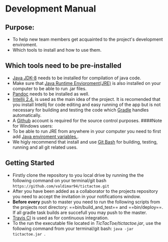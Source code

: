 Development Manual
==================
## Purpose:
- To help new team members get acquainted to the project's development enviroment.
- Which tools to install and how to use them.

## Which tools need to be pre-installed
- [Java JDK-8](http://www.oracle.com/technetwork/java/javase/downloads/jdk8-downloads-2133151.html) needs to be installed for compilation of java code.
- Make sure that [Java Runtime Envioroment(JRE)](http://www.oracle.com/technetwork/java/javase/downloads/jre8-downloads-2133155.html) is also installed on your computer to be able to run .jar files.
- [Pandoc](http://kevin.deldycke.com/2012/01/how-to-generate-pdf-markdown/) needs to be installed as well.
- [Intellij 2.4.](https://www.jetbrains.com/idea/?fromMenu) is used as the main idea of the project. It is recomended that you install Intellij for code editing and easy running of the app but is not necessary for building and testing the code which [Gradle](https://gradle.org/) handles automatically.
- A [Github](https://github.com/) account is required for the source control purposes.
####Note for Windows users:
- To be able to run JRE from anywhere in your computer you need to first add [Java enviroment variables.](http://stackoverflow.com/questions/1672281/environment-variables-for-java-installation).
- We higly recommend that install and use [Git Bash](https://git-scm.com/downloads) for building, testing, running and all git related uses.

## Getting Started
- Firstly clone the repository to you local drive by running the the following command on your terminal/git bash ``` https://github.com/valdimar94/tictactoe.git ```
- After you have been added as a collaborator to the projects repository you need to accept the invitation in your notifications window.
- **Before every** push to master you need to run the following scripts from the projects root directory: ==bin/build_and_test== and ==bin/deploy==. If all gradle task builds are succefull you may push to the master.
- [Travis CI](https://travis-ci.org/valdimar94/tictactoe/builds) is used as for continuous integration.
- To the run the executable file located in *TicTacToe/tictactoe.jar*, use the following command from your terminal/git bash: ```java -jar tictactoe.jar ```.
